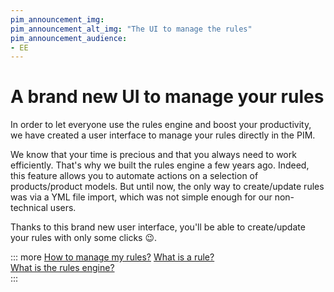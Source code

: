 ```yaml
---
pim_announcement_img: 
pim_announcement_alt_img: "The UI to manage the rules"
pim_announcement_audience:
- EE
---
```


# A brand new UI to manage your rules

In order to let everyone use the rules engine and boost your productivity, we have created a user interface to manage your rules directly in the PIM.  

We know that your time is precious and that you always need to work efficiently. That's why we built the rules engine a few years ago.
Indeed, this feature allows you to automate actions on a selection of products/product models. But until now, the only way to create/update rules was via a YML file import, which was not simple enough for our non-technical users.  

Thanks to this brand new user interface, you'll be able to create/update your rules with only some clicks :wink:.

::: more
[How to manage my rules?](../articles/manage-your-rules.html)
[What is a rule?](../articles/what-is-a-rule.html)  
[What is the rules engine?](../articles/get-started-with-the-rules-engine.html)   
:::
